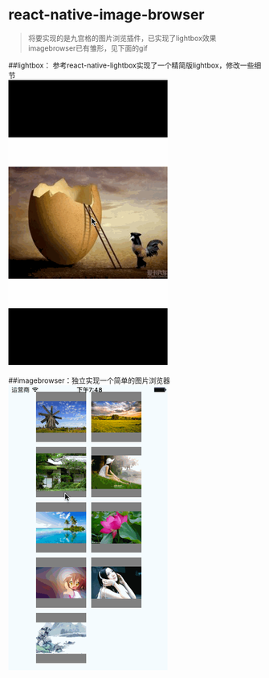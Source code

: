 # react-native-image-browser
>
>  将要实现的是九宫格的图片浏览插件，已实现了lightbox效果
>  imagebrowser已有雏形，见下面的gif
>

##lightbox：
参考react-native-lightbox实现了一个精简版lightbox，修改一些细节<br/>
![image](https://github.com/CoderGLM/react-native-image-browser/blob/master/screenshots/lightbox.gif)<br/>
<br/>
##imagebrowser：独立实现一个简单的图片浏览器
![image](https://github.com/CoderGLM/react-native-image-browser/blob/master/screenshots/imagebrowser.gif)<br/>
